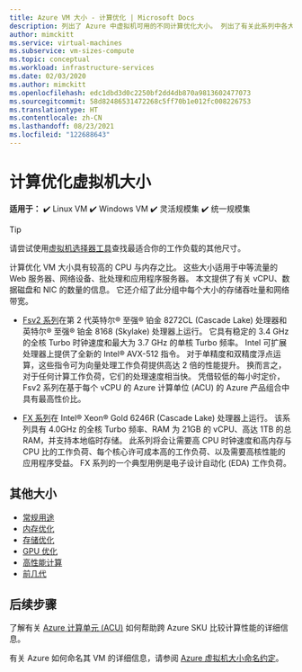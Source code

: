```yaml
---
title: Azure VM 大小 - 计算优化 | Microsoft Docs
description: 列出了 Azure 中虚拟机可用的不同计算优化大小。 列出了有关此系列中各大小的 vCPU 数、数据磁盘数和 NIC 数以及存储吞吐量和网络带宽的信息。
author: mimckitt
ms.service: virtual-machines
ms.subservice: vm-sizes-compute
ms.topic: conceptual
ms.workload: infrastructure-services
ms.date: 02/03/2020
ms.author: mimckitt
ms.openlocfilehash: edc1dbd3d0c2250bf2dd4db870a9813602477073
ms.sourcegitcommit: 58d82486531472268c5ff70b1e012fc008226753
ms.translationtype: HT
ms.contentlocale: zh-CN
ms.lasthandoff: 08/23/2021
ms.locfileid: "122688643"
---
```

# <a name="compute-optimized-virtual-machine-sizes"></a>计算优化虚拟机大小

**适用于：** :heavy_check_mark: Linux VM :heavy_check_mark: Windows VM :heavy_check_mark: 灵活规模集 :heavy_check_mark: 统一规模集

> [!TIP]
> 请尝试使用[虚拟机选择器工具](https://aka.ms/vm-selector)查找最适合你的工作负载的其他尺寸。

计算优化 VM 大小具有较高的 CPU 与内存之比。 这些大小适用于中等流量的 Web 服务器、网络设备、批处理和应用程序服务器。 本文提供了有关 vCPU、数据磁盘和 NIC 的数量的信息。 它还介绍了此分组中每个大小的存储吞吐量和网络带宽。

- [Fsv2 系列](fsv2-series.md)在第 2 代英特尔® 至强® 铂金 8272CL (Cascade Lake) 处理器和英特尔® 至强® 铂金 8168 (Skylake) 处理器上运行。 它具有稳定的 3.4 GHz 的全核 Turbo 时钟速度和最大为 3.7 GHz 的单核 Turbo 频率。 Intel 可扩展处理器上提供了全新的 Intel® AVX-512 指令。 对于单精度和双精度浮点运算，这些指令可为向量处理工作负荷提供高达 2 倍的性能提升。 换而言之，对于任何计算工作负荷，它们的处理速度相当快。 凭借较低的每小时定价，Fsv2 系列在基于每个 vCPU 的 Azure 计算单位 (ACU) 的 Azure 产品组合中具有最高性价比。

- [FX 系列](fx-series.md)在 Intel® Xeon® Gold 6246R (Cascade Lake) 处理器上运行。 该系列具有 4.0GHz 的全核 Turbo 频率、RAM 为 21GB 的 vCPU、高达 1TB 的总 RAM，并支持本地临时存储。 此系列将会让需要高 CPU 时钟速度和高内存与 CPU 比的工作负荷、每个核心许可成本高的工作负荷、以及需要高核性能的应用程序受益。 FX 系列的一个典型用例是电子设计自动化 (EDA) 工作负荷。

## <a name="other-sizes"></a>其他大小

- [常规用途](sizes-general.md)
- [内存优化](sizes-memory.md)
- [存储优化](sizes-storage.md)
- [GPU 优化](sizes-gpu.md)
- [高性能计算](sizes-hpc.md)
- [前几代](sizes-previous-gen.md)

## <a name="next-steps"></a>后续步骤

了解有关 [Azure 计算单元 (ACU)](acu.md) 如何帮助跨 Azure SKU 比较计算性能的详细信息。

有关 Azure 如何命名其 VM 的详细信息，请参阅 [Azure 虚拟机大小命名约定](./vm-naming-conventions.md)。
